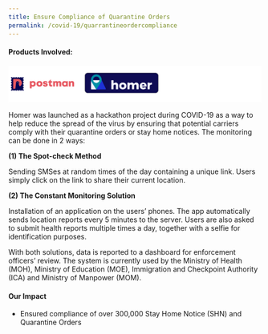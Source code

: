 ```yaml
---
title: Ensure Compliance of Quarantine Orders
permalink: /covid-19/quarrantineordercompliance
---
```


#### Products Involved:

![Alt text for image on Isomer site](/images/logos-quarantine.png)

Homer was launched as a hackathon project during COVID-19 as a way to help reduce the spread of the virus by ensuring that potential carriers comply with their quarantine orders or stay home notices. The monitoring can be done in 2 ways: 

**(1) The Spot-check Method**

Sending SMSes at random times of the day containing a unique link. Users simply click on the link to share their current location.

**(2) The Constant Monitoring Solution**

Installation of an application on the users’ phones. The app automatically sends location reports every 5 minutes to the server. Users are also asked to submit health reports multiple times a day, together with a selfie for identification purposes.

With both solutions, data is reported to a dashboard for enforcement officers’ review. The system is currently used by the Ministry of Health (MOH), Ministry of Education (MOE), Immigration and Checkpoint Authority (ICA) and Ministry of Manpower (MOM).


#### Our Impact
* Ensured compliance of over 300,000 Stay Home Notice (SHN) and Quarantine Orders